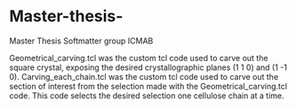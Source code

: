 # Master-thesis-
Master Thesis Softmatter group ICMAB

Geometrical_carving.tcl was the custom tcl code used to carve out the square crystal, exposing the desired crystallographic planes (1 1 0) and (1 -1 0).
Carving_each_chain.tcl was the custom tcl code used to carve out the section of interest from the selection made with the Geometrical_carving.tcl code. This code selects the desired selection one cellulose chain at a time.
